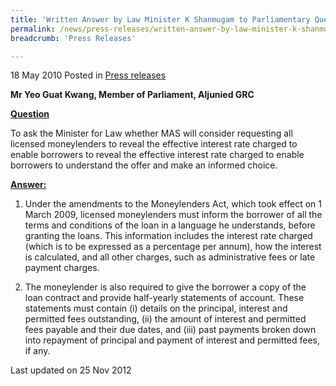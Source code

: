 ```yaml
---
title: 'Written Answer by Law Minister K Shanmugam to Parliamentary Question on Moneylenders'
permalink: /news/press-releases/written-answer-by-law-minister-k-shanmugam-to-parliamentary-question-on-moneylenders
breadcrumb: 'Press Releases'

---
```




18 May 2010 Posted in [Press releases](/news/press-releases)


**Mr Yeo Guat Kwang, Member of Parliament, Aljunied GRC** 


**<u>Question</u>**

To ask the Minister for Law whether MAS will consider requesting all licensed moneylenders to reveal the effective interest rate charged to enable borrowers to reveal the effective interest rate charged to enable borrowers to understand the offer and make an informed choice.

**<u>Answer:</u>**


1. Under the amendments to the Moneylenders Act, which took effect on 1 March 2009, licensed moneylenders must inform the borrower of all the terms and conditions of the loan in a language he understands, before granting the loans. This information includes the interest rate charged (which is to be expressed as a percentage per annum), how the interest is calculated, and all other charges, such as administrative fees or late payment charges.

2. The moneylender is also required to give the borrower a copy of the loan contract and provide half-yearly statements of account. These statements must contain (i) details on the principal, interest and permitted fees outstanding, (ii) the amount of interest and permitted fees payable and their due dates, and (iii) past payments broken down into repayment of principal and payment of interest and permitted fees, if any.


<p class="right-side-updated">Last updated on 25 Nov 2012</p>
